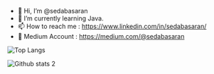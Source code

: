 - 👋  Hi, I’m @sedabasaran
- 👀  I’m currently learning Java.
- 📫  How to reach me : https://www.linkedin.com/in/sedabasaran/
- 🌱  Medium Account : https://medium.com/@sedabasaran

![Top Langs](https://github-readme-stats.vercel.app/api/top-langs/?username=sedabasaran&theme=codeSTACKr)

![Github stats 2](https://github-readme-stats.vercel.app/api?username=sedabasaran&show_icons=true&theme=codeSTACKr) 




<!---
sedabasaran/sedabasaran is a ✨ special ✨ repository because its `README.md` (this file) appears on your GitHub profile.
You can click the Preview link to take a look at your changes.
--->
